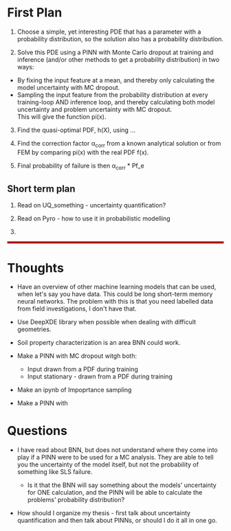 # First Plan

1. Choose a simple, yet interesting PDE that has a parameter with a probability distribution, so the solution also has a probability distribution. 

2. Solve this PDE using a PINN with Monte Carlo dropout at training and inference (and/or other methods to get a probability distribution) in two ways:
- By fixing the input feature at a mean, and thereby only calculating the model uncertainty with MC dropout.
- Sampling the input feature from the probability distribution at every training-loop AND inference loop, and thereby calculating both model uncertainty and problem uncertainty with MC dropout. 
\
This will give the function pi(x).

3. Find the quasi-optimal PDF, h(X), using ...

4. Find the correction factor α<sub>corr</sub> from a known analytical solution or from FEM by comparing pi(x) with the real PDF f(x).

5. Final probability of failure is then α<sub>corr</sub> * Pf_e

<!-- # 
1. Find a problem that is related to probabilistic design in Geotechnics.

- Toy problem that are very simple

2. Solve the problem with a PINN where variables can have a range of values.

- E.g a consolidation problem, Terzaghi, with varying thickness and consolidation coefficient.

3. Use the PINN to compute a probability distribution of the point of interest

- This could be ultimate limit state (ULS) or some kind of serviceability limit state (SLS)

4. Finally use this distribution for a probabilistic design rather than Eurocode. -->

## Short term plan

1. Read on UQ_something - uncertainty quantification?

3. Read on Pyro - how to use it in probabilistic modelling

<!-- ### Concrete Plans

2. Read the following papers in this order:

- https://arxiv.org/pdf/1505.05424
- https://www.sciencedirect.com/science/article/pii/S0021999120306872
- Pyro tutorials
- Look into Lower-level resources on Markov Chain Monte Carlo (MCMC), variational inference, and relevant Bayesian methods. These are crucial if you want to fully grasp the training loop behind B-PINNs. -->

3.

<hr style="border:2px solid red">

# Thoughts

- Have an overview of other machine learning models that can be used, when let's say you have data. This could be long short-term memory neural networks. The problem with this is that you need labelled data from field investigations, I don't have that.

- Use DeepXDE library when possible when dealing with difficult geometries.

- Soil property characterization is an area BNN could work.

- Make a PINN with MC dropout witgh both:
  - Input drawn from a PDF during training 
  - Input stationary - drawn from a PDF during training 
- Make an ipynb of Impoprtance sampling 
- Make a PINN with 

# Questions

- I have read about BNN, but does not understand where they come into play if a PINN were to be used for a MC analysis. They are able to tell you the uncertainty of the model itself, but not the probability of something like SLS failure.

  - Is it that the BNN will say something about the models' uncertainty for ONE calculation, and the PINN will be able to calculate the problems' probability distribution?

- How should I organize my thesis - first talk about uncertainty quantification and then talk about PINNs, or should I do it all in one go. 

<!-- - Should I focus on how a presumably well-trained PINN can be utilized for probabilistic design, and ignore the accuracy of the PINN itself, or should I also/ rather focus on the performance of the PINN or NN. Ref https://arxiv.org/pdf/2501.16371 that talks about what optimizers work the best.

    - Concentrate on the usage first, not a good model

- PINNs are hard to use for nonlinear problems such as for plastic behaviour of soil in a slope analysis. Should I stick to linear systems like a linear elastic? What type of problems should I look into?

    - It is not possible with PINNs to do a nonlinear analysis, but I can search up elasto plastic PINN if I want to. Probably to difficult for now.  -->
